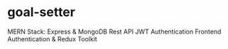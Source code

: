 # goal-setter

MERN Stack:
Express & MongoDB Rest API
JWT Authentication
Frontend Authentication & Redux Toolkit